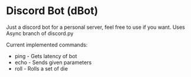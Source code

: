 # Discord Bot (dBot)

Just a discord bot for a personal server, feel free to use if you want.
Uses Async branch of discord.py

Current implemented commands:
* ping - Gets latency of bot
* echo - Sends given parameters
* roll - Rolls a set of die
